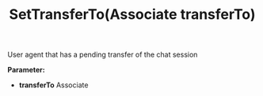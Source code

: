 ﻿---
uid: crmscript_ref_NSChatSessionEntity_SetTransferTo
title: SetTransferTo(Associate transferTo)
intellisense: NSChatSessionEntity.SetTransferTo
keywords: NSChatSessionEntity, GetTransferTo
so.topic: reference
---

User agent that has a pending transfer of the chat session

**Parameter:** 
 - **transferTo** Associate


